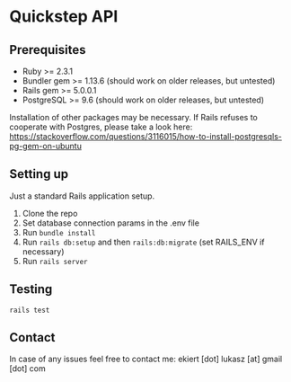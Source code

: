 # Quickstep API

## Prerequisites

* Ruby >= 2.3.1
* Bundler gem >= 1.13.6 (should work on older releases, but untested)
* Rails gem >= 5.0.0.1
* PostgreSQL >= 9.6 (should work on older releases, but untested)

Installation of other packages may be necessary. If Rails refuses to cooperate with Postgres, please take a look here:
https://stackoverflow.com/questions/3116015/how-to-install-postgresqls-pg-gem-on-ubuntu

## Setting up

Just a standard Rails application setup.

1. Clone the repo
2. Set database connection params in the .env file
2. Run `bundle install`
3. Run `rails db:setup` and then `rails:db:migrate` (set RAILS_ENV if necessary)
4. Run `rails server`

## Testing

`rails test`

## Contact

In case of any issues feel free to contact me: ekiert [dot] lukasz [at] gmail [dot] com
